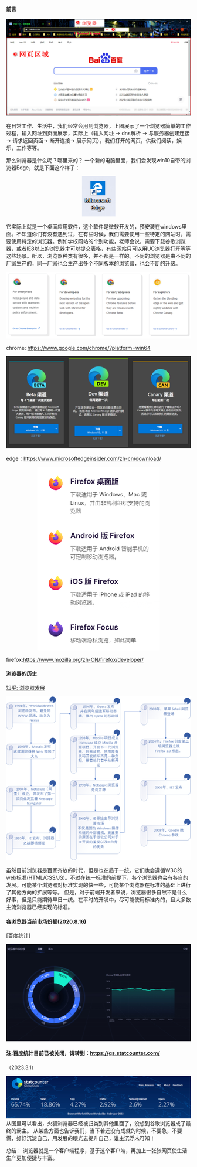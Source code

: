 #### 前言

<div style="text-align: center"><img src="./img/browser.jpg" ></div>


在日常工作、生活中，我们经常会用到浏览器，上图展示了一个浏览器简单的工作过程，输入网址到页面展示，实际上（输入网址 -> dns解析 -> 与服务器创建连接 -> 请求返回页面-> 断开连接->
 展示网页），我们打开的网页，供我们阅读，娱乐，工作等等。

那么浏览器是什么呢？哪里来的？
一个新的电脑里面，我们会发现win10自带的浏览器Edge，就是下面这个样子：

<div style="text-align: center"><img src="./img/pic1.png" ></div>

它实际上就是一个桌面应用软件，这个软件是微软开发的，预安装在windows里面。不知道你们有没有遇到过，在有些时候，我们需要使用一些特定的网站时，需要使用特定的浏览器。例如学校网站的个别功能，老师会说，需要下载谷歌浏览器，或者IE8以上的浏览器才可以提交表格，有些网站只可以用UC浏览器打开等等这些场景。所以，浏览器种类有很多，并不都是一样的。不同的浏览器是由不同的厂家生产的，同一厂家也会生产出多个不同版本的浏览器，也会不断的升级。

<div style="text-align: center"><img src="./img/chrome.png" ></div>

chrome: https://www.google.com/chrome/?platform=win64

<div style="text-align: center"><img src="./img/edge.png" ></div>

edge：https://www.microsoftedgeinsider.com/zh-cn/download/

<div style="text-align: center"><img src="./img/firefox.png" ></div>

firefox:https://www.mozilla.org/zh-CN/firefox/developer/

#### 浏览器的历史
[知乎: 浏览器发展](https://zhuanlan.zhihu.com/p/93235164)

<div style="text-align: center"><img src="./img/browser-history.png" ></div>

虽然目前浏览器是百家齐放的时代，但是也在趋于一统。它们也会遵循W3C的web标准(HTML/CSS/JS)。不过在统一标准的前提下，各个浏览器也会有各自的发展。可能某个浏览器对标准实现的快一些，可能某个浏览器在标准的基础上进行了其他方向的扩展等等。
但是，对于前端开发者来说，浏览器很多自然不是什么好事，但是只能期待早日一统。在平时的开发中，尽可能使用标准内的，且大多数主流浏览器已经实现的标准。

#### 各浏览器当前市场份额(2020.8.16)

[百度统计]
<div style="text-align: center"><img src="./img/browser-market.jpg" ></div>

#### 注:百度统计目前已被关闭，请转到：https://gs.statcounter.com/
（2023.3.1）
<div style="text-align: center"><img src="./img/rate.png" ></div>
从图里可以看出，火狐浏览器已经被归类到其他里面了，没想到谷歌浏览器成了最终的霸主。
从某些方面也告诉我们，当下若还没有成就的时候，不要急，不要慌，好好沉淀自己，用发展的眼光去提升自己，谁主沉浮未可知！

总结： 浏览器就是一个客户端程序，基于这个客户端，再加上一张张网页使生活生产更加便捷与丰富。